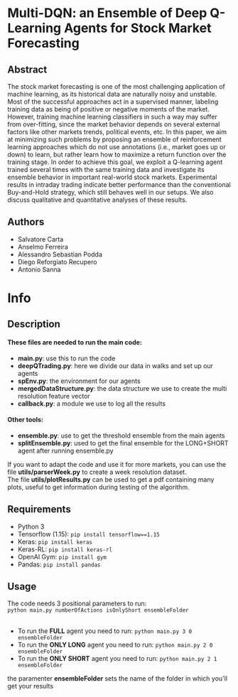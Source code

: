 # Multi-DQN: an Ensemble of Deep Q-Learning Agents for Stock Market Forecasting                                                                                                            

## Abstract 

The stock market forecasting is one of the most challenging application of machine learning, as its historical data are naturally noisy and unstable. Most of the successful approaches act in a supervised manner, labeling training data as being of positive or negative moments of the market. However, training machine learning classifiers in such a way may suffer from over-fitting, since the market behavior depends on several external factors like other markets trends, political events, etc. In this paper, we aim at minimizing such problems by proposing an ensemble of reinforcement learning approaches which do not use annotations (i.e., market goes up or down) to learn, but rather learn how to maximize a return function over the training stage. In order to achieve this goal, we exploit a Q-learning agent trained several times with the same training data and investigate its ensemble behavior in important real-world stock markets. Experimental results in intraday trading indicate better performance than the conventional Buy-and-Hold strategy, which still behaves well in our setups. We also discuss qualitative and quantitative analyses of these results.

## Authors

- Salvatore Carta
- Anselmo Ferreira
- Alessandro Sebastian Podda
- Diego Reforgiato Recupero
- Antonio Sanna

# Info 

## Description

#### These files are needed to run the main code:
* **main.py**: use this to run the code
* **deepQTrading.py**: here we divide our data in walks and set up our agents
* **spEnv.py**: the environment for our agents
* **mergedDataStructure.py**: the data structure we use to create the multi resolution feature vector
* **callback.py**: a module we use to log all the results

#### Other tools:
* **ensemble.py**: use to get the threshold ensemble from the main agents
* **splitEnsemble.py**: used to get the final ensemble for the LONG+SHORT agent after running ensemble.py


If you want to adapt the code and use it for more markets, you can use the file **utils/parserWeek.py** to create a week resolution dataset.<br>
The file **utils/plotResults.py** can be used to get a pdf containing many plots, useful to get information during testing of the algorithm.


## Requirements
* Python 3
* Tensorflow (1.15): `pip install tensorflow==1.15`
* Keras: `pip install keras`
* Keras-RL: `pip install keras-rl`
* OpenAI Gym: `pip install gym`
* Pandas: `pip install pandas`

## Usage
The code needs 3 positional parameters to run:<br>
`python main.py numberOfActions isOnlyShort ensembleFolder`<br>
<br>

* To run the **FULL** agent you need to run: `python main.py 3 0 ensembleFolder`
* To run the **ONLY LONG** agent you need to run: `python main.py 2 0 ensembleFolder`
* To run the **ONLY SHORT** agent you need to run: `python main.py 2 1 ensembleFolder`

the paramenter **ensembleFolder** sets the name of the folder in which you'll get your results
